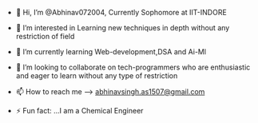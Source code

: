 - 👋 Hi, I’m @Abhinav072004, Currently Sophomore at IIT-INDORE


- 👀 I’m interested in Learning new techniques in depth without any restriction of field
- 🌱 I’m currently learning  Web-development,DSA and Ai-Ml
- 💞️ I’m looking to collaborate on tech-programmers who are enthusiastic and eager to learn without any type of restriction 
- 📫 How to reach me --> abhinavsingh.as1507@gmail.com
- ⚡ Fun fact: ...I am a Chemical Engineer



